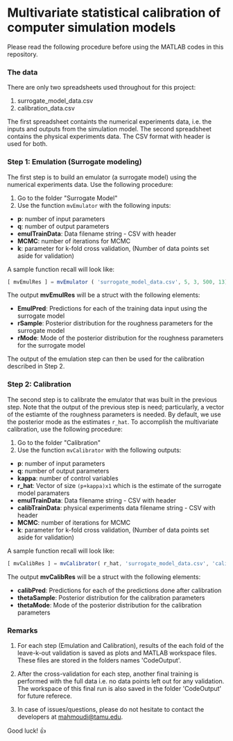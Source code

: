 # Multivariate statistical calibration of computer simulation models

Please read the following procedure before using the MATLAB codes in this repository.

### The data

There are only two spreadsheets used throughout for this project:

1. surrogate_model_data.csv
2. calibration_data.csv

The first spreadsheet containts the numerical experiments data, i.e. the inputs and outputs from the simulation model. The second spreadsheet contains the physical experiments data. The CSV format with header is used for both.

### Step 1: Emulation (Surrogate modeling)

The first step is to build an emulator (a surrogate model) using the numerical experiments data. Use the following procedure:

1. Go to the folder "Surrogate Model"
2. Use the function `mvEmulator` with the following inputs:

* **p**: 		number of input parameters
* **q**:		number of output parameters
* **emulTrainData**: 	Data filename string - CSV with header
* **MCMC**: 	number of iterations for MCMC
* **k**: 		parameter for k-fold cross validation, (Number of data points set aside for validation) 

A sample function recall will look like:

```javascript
[ mvEmulRes ] = mvEmulator ( 'surrogate_model_data.csv', 5, 3, 500, 13);
```
The output **mvEmulRes** will be a struct with the following elements:

* **EmulPred**: 	Predictions for each of the training data input using the surrogate model
* **rSample**: 		Posterior distribution for the roughness parameters for the surrogate model
* **rMode**:		Mode of the posterior distribution for the roughness parameters for the surrogate model

The output of the emulation step can then be used for the calibration described in Step 2.

### Step 2: Calibration

The second step is to calibrate the emulator that was built in the previous step. Note that the output of the previous step is need; particularly, a vector of the estiamte of the roughness parameters is needed. By default, we use the posterior mode as the estimates `r_hat`. To accomplish the multivariate calibration, use the following procedure:

1. Go to the folder "Calibration"
2. Use the function `mvCalibrator` with the following outputs:

* **p**: 		number of input parameters
* **q**:		number of output parameters
* **kappa**:             number of control variables
* **r_hat**:     Vector of size `(p+kappa)x1` which is the estimate of the surrogate model paramaters
*  **emulTrainData**: 	Data filename string - CSV with header
*  **calibTrainData**:     physical experiments data filename string - CSV with header
* **MCMC**: 	number of iterations for MCMC
* **k**: 		parameter for k-fold cross validation, (Number of data points set aside for validation)

A sample function recall will look like:

```javascript
[ mvCalibRes ] = mvCalibrator( r_hat, 'surrogate_model_data.csv', 'calibration_data.csv', 5, 3, 2, 500, 4);
```
The output **mvCalibRes** will be a struct with the following elements:

* **calibPred**: 	Predictions for each of the predictions done after calibration
* **thetaSample**: 		Posterior distribution for the calibration parameters
* **thetaMode**:		Mode of the posterior distribution for the calibration parameters 

### Remarks

1. For each step (Emulation and Calibration), results of the each fold of the leave-k-out validation is saved as plots and MATLAB workspace files. These files are stored in the folders names 'CodeOutput'.

2. After the cross-validation for each step, another final training is performed with the full data i.e. no data points left out for any validation. The workspace of this final run is also saved in the folder 'CodeOutput' for future referece.

3. In case of issues/questions, please do not hesitate to contact the developers at mahmoudi@tamu.edu. 

 
Good luck! :+1:
